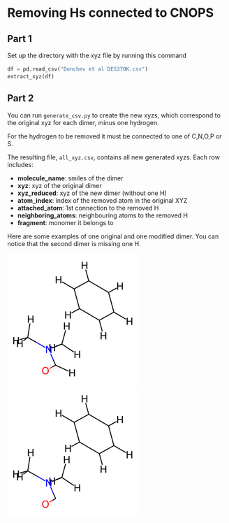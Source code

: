 # Removing Hs connected to CNOPS

## Part 1
Set up the directory with the xyz file by running this command

```python
df = pd.read_csv("Donchev et al DES370K.csv")
extract_xyz(df)
```

## Part 2
You can run `generate_csv.py` to create the new xyzs, which correspond to the original xyz for each dimer, minus one hydrogen.

For the hydrogen to be removed it must be connected to one of C,N,O,P or S.

The resulting file, `all_xyz.csv`, contains all new generated xyzs. 
Each row includes:
- **molecule_name**: smiles of the dimer
- **xyz**: xyz of the original dimer
- **xyz_reduced**: xyz of the new dimer (without one H)
- **atom_index**: index of the removed atom in the original XYZ
- **attached_atom**: 1st connection to the removed H
- **neighboring_atoms**: neighbouring atoms to the removed H
- **fragment**: monomer it belongs to 

Here are some examples of one original and one modified dimer. You can notice that the second dimer is missing one H.

![](whole.png)
![](1.png)

